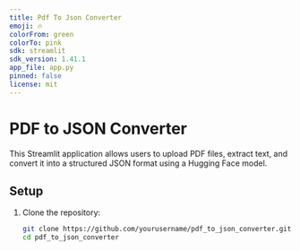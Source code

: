 ```yaml
---
title: Pdf To Json Converter
emoji: 🔥
colorFrom: green
colorTo: pink
sdk: streamlit
sdk_version: 1.41.1
app_file: app.py
pinned: false
license: mit
---
```


# PDF to JSON Converter

This Streamlit application allows users to upload PDF files, extract text, and convert it into a structured JSON format using a Hugging Face model.

## Setup

1. Clone the repository:

   ```bash
   git clone https://github.com/yourusername/pdf_to_json_converter.git
   cd pdf_to_json_converter
   ```
